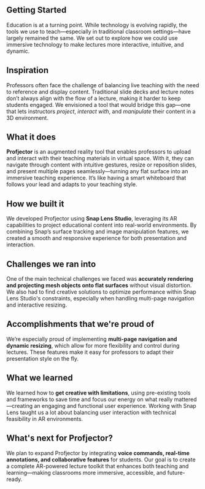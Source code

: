 ## Getting Started  
Education is at a turning point. While technology is evolving rapidly, the tools we use to teach—especially in traditional classroom settings—have largely remained the same. We set out to explore how we could use immersive technology to make lectures more interactive, intuitive, and dynamic.

## Inspiration  
Professors often face the challenge of balancing live teaching with the need to reference and display content. Traditional slide decks and lecture notes don’t always align with the flow of a lecture, making it harder to keep students engaged. We envisioned a tool that would bridge this gap—one that lets instructors *project*, *interact with*, and *manipulate* their content in a 3D environment.  

## What it does  
**Profjector** is an augmented reality tool that enables professors to upload and interact with their teaching materials in virtual space. With it, they can navigate through content with intuitive gestures, resize or reposition slides, and present multiple pages seamlessly—turning any flat surface into an immersive teaching experience. It’s like having a smart whiteboard that follows your lead and adapts to your teaching style.

## How we built it  
We developed Profjector using **Snap Lens Studio**, leveraging its AR capabilities to project educational content into real-world environments. By combining Snap’s surface tracking and image manipulation features, we created a smooth and responsive experience for both presentation and interaction.

## Challenges we ran into  
One of the main technical challenges we faced was **accurately rendering and projecting mesh objects onto flat surfaces** without visual distortion. We also had to find creative solutions to optimize performance within Snap Lens Studio's constraints, especially when handling multi-page navigation and interactive resizing.

## Accomplishments that we're proud of  
We’re especially proud of implementing **multi-page navigation and dynamic resizing**, which allow for more flexibility and control during lectures. These features make it easy for professors to adapt their presentation style on the fly.

## What we learned  
We learned how to **get creative with limitations**, using pre-existing tools and frameworks to save time and focus our energy on what really mattered—creating an engaging and functional user experience. Working with Snap Lens taught us a lot about balancing user interaction with technical feasibility in AR environments.

## What's next for Profjector?  
We plan to expand Profjector by integrating **voice commands, real-time annotations, and collaborative features** for students. Our goal is to create a complete AR-powered lecture toolkit that enhances both teaching and learning—making classrooms more immersive, accessible, and future-ready.
